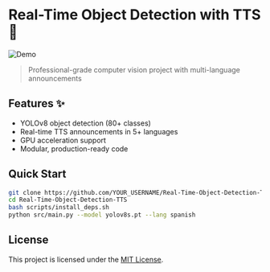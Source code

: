 # Real-Time Object Detection with TTS 🚀

![Demo](assets/demo.gif)

> Professional-grade computer vision project with multi-language announcements

## Features ✨

- YOLOv8 object detection (80+ classes)
- Real-time TTS announcements in 5+ languages
- GPU acceleration support
- Modular, production-ready code

## Quick Start

```bash
git clone https://github.com/YOUR_USERNAME/Real-Time-Object-Detection-TTS
cd Real-Time-Object-Detection-TTS
bash scripts/install_deps.sh
python src/main.py --model yolov8s.pt --lang spanish
```
## License
This project is licensed under the [MIT License](LICENSE).
